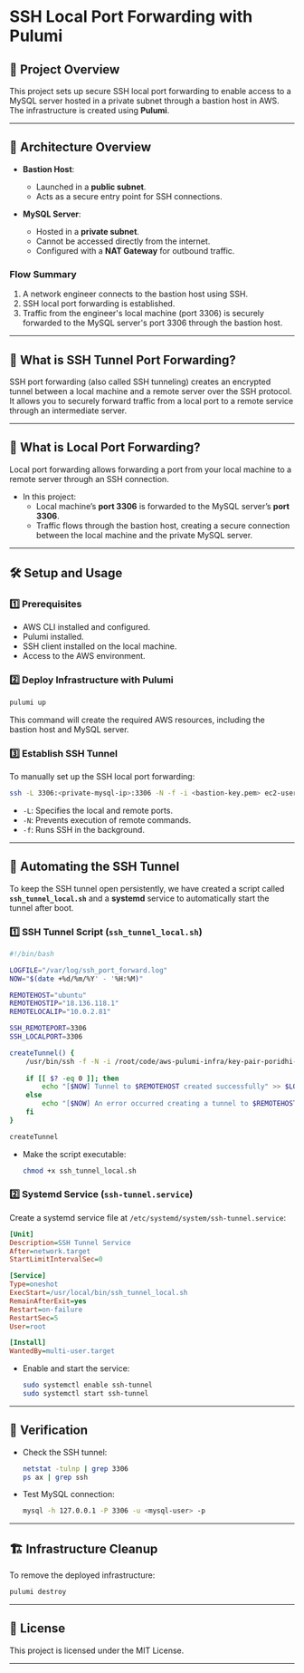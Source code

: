 # SSH Local Port Forwarding with Pulumi

## 📌 **Project Overview**
This project sets up secure SSH local port forwarding to enable access to a MySQL server hosted in a private subnet through a bastion host in AWS. The infrastructure is created using **Pulumi**.

---

## 🚀 **Architecture Overview**
- **Bastion Host**:
  - Launched in a **public subnet**.
  - Acts as a secure entry point for SSH connections.

- **MySQL Server**:
  - Hosted in a **private subnet**.
  - Cannot be accessed directly from the internet.
  - Configured with a **NAT Gateway** for outbound traffic.

### **Flow Summary**
1. A network engineer connects to the bastion host using SSH.
2. SSH local port forwarding is established.
3. Traffic from the engineer's local machine (port 3306) is securely forwarded to the MySQL server's port 3306 through the bastion host.

---

## 🔎 **What is SSH Tunnel Port Forwarding?**
SSH port forwarding (also called SSH tunneling) creates an encrypted tunnel between a local machine and a remote server over the SSH protocol. It allows you to securely forward traffic from a local port to a remote service through an intermediate server.

---

## 🔎 **What is Local Port Forwarding?**
Local port forwarding allows forwarding a port from your local machine to a remote server through an SSH connection.
- In this project:
  - Local machine’s **port 3306** is forwarded to the MySQL server’s **port 3306**.
  - Traffic flows through the bastion host, creating a secure connection between the local machine and the private MySQL server.

---

## 🛠 **Setup and Usage**

### **1️⃣ Prerequisites**
- AWS CLI installed and configured.
- Pulumi installed.
- SSH client installed on the local machine.
- Access to the AWS environment.

### **2️⃣ Deploy Infrastructure with Pulumi**
```sh
pulumi up
```
This command will create the required AWS resources, including the bastion host and MySQL server.

### **3️⃣ Establish SSH Tunnel**
To manually set up the SSH local port forwarding:
```sh
ssh -L 3306:<private-mysql-ip>:3306 -N -f -i <bastion-key.pem> ec2-user@<bastion-host-ip>
```
- `-L`: Specifies the local and remote ports.
- `-N`: Prevents execution of remote commands.
- `-f`: Runs SSH in the background.

---

## 📜 **Automating the SSH Tunnel**
To keep the SSH tunnel open persistently, we have created a script called **`ssh_tunnel_local.sh`** and a **systemd** service to automatically start the tunnel after boot.

### **1️⃣ SSH Tunnel Script (`ssh_tunnel_local.sh`)**
```sh
#!/bin/bash

LOGFILE="/var/log/ssh_port_forward.log"
NOW="$(date +%d/%m/%Y' - '%H:%M)" 

REMOTEHOST="ubuntu"
REMOTEHOSTIP="18.136.118.1"
REMOTELOCALIP="10.0.2.81"

SSH_REMOTEPORT=3306
SSH_LOCALPORT=3306

createTunnel() {
    /usr/bin/ssh -f -N -i /root/code/aws-pulumi-infra/key-pair-poridhi-poc.pem -L $SSH_LOCALPORT:$REMOTELOCALIP:$SSH_REMOTEPORT $REMOTEHOST@$REMOTEHOSTIP
    
    if [[ $? -eq 0 ]]; then
        echo "[$NOW] Tunnel to $REMOTEHOST created successfully" >> $LOGFILE
    else
        echo "[$NOW] An error occurred creating a tunnel to $REMOTEHOST. RC was $?" >> $LOGFILE
    fi
}

createTunnel
```
- Make the script executable:
  ```sh
  chmod +x ssh_tunnel_local.sh
  ```

### **2️⃣ Systemd Service (`ssh-tunnel.service`)**
Create a systemd service file at `/etc/systemd/system/ssh-tunnel.service`:
```ini
[Unit]
Description=SSH Tunnel Service
After=network.target
StartLimitIntervalSec=0

[Service]
Type=oneshot
ExecStart=/usr/local/bin/ssh_tunnel_local.sh
RemainAfterExit=yes
Restart=on-failure
RestartSec=5
User=root

[Install]
WantedBy=multi-user.target
```
- Enable and start the service:
  ```sh
  sudo systemctl enable ssh-tunnel
  sudo systemctl start ssh-tunnel
  ```

---

## 🎯 **Verification**
- Check the SSH tunnel:
  ```sh
  netstat -tulnp | grep 3306
  ps ax | grep ssh
  ```
- Test MySQL connection:
  ```sh
  mysql -h 127.0.0.1 -P 3306 -u <mysql-user> -p
  ```

---

## 🏗 **Infrastructure Cleanup**
To remove the deployed infrastructure:
```sh
pulumi destroy
```

---

## 📄 **License**
This project is licensed under the MIT License.

---






